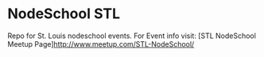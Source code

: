 # NodeSchool STL
Repo for St. Louis nodeschool events.
For Event info visit: [STL NodeSchool Meetup Page]http://www.meetup.com/STL-NodeSchool/
